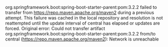 org.springframework.boot:spring-boot-starter-parent:pom:3.2.2 failed to transfer from https://repo.maven.apache.org/maven2 during a previous attempt. This failure was cached in the local repository and resolution is not reattempted until the update interval of central has elapsed or updates are forced. Original error: Could not transfer artifact org.springframework.boot:spring-boot-starter-parent:pom:3.2.2 from/to central (https://repo.maven.apache.org/maven2): Network is unreachable
